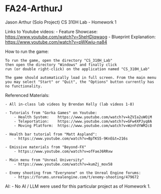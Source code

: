 # FA24-ArthurJ
Jason Arthur (Solo Project)
CS 310H Lab - Homework 1

Links to Youtube videos:
	- Feature Showcase:		https://www.youtube.com/watch?v=5heHDjqwaog
	- Blueprint Explanation:	https://www.youtube.com/watch?v=pWKwiu-na84


How to run the game:

	To run the game, open the directory "CS_310H_Lab" 
	then open the directory "Windows" and finally click 
	run (or double right-click) on the application named "CS_310H_Lab"

	The game should automatically load in full screen. From the main menu
	you may select "Start" or "Quit", the "Options" button currently has
	no functionality.

Referenced Materials:

	- All in-class lab videos by Brendan Kelly (lab videos 1-8)

	- Tutorials from "Gorka Games" on Youtube:
		- Health System:	https://www.youtube.com/watch?v=kZVIa2uWOiM
		- Teleportation:	https://www.youtube.com/watch?v=GFw4XPJyq8A
		- Moving Platform:	https://www.youtube.com/watch?v=WznFdYWM2c8

	- Health bar tutorial from "Matt Aspland":
		- https://www.youtube.com/watch?v=BpTKS5-9KnE&t=216s

	- Emissive materials from "Beyond-FX"
		- https://www.youtube.com/watch?v=ofFaeJ6RRxw

	- Main menu from "Unreal University"
		- https://www.youtube.com/watch?v=kumZj_mov58

	- Enemy shooting from "Everynone" on the Unreal Engine forums:
		- https://forums.unrealengine.com/t/enemy-shooting/479672

AI:
	- No AI / LLM were used for this particular project as of Homework 1.